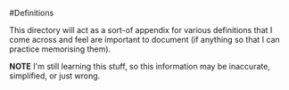 #Definitions

This directory will act as a sort-of appendix for various definitions that I come across and feel are important to document (if anything so that I can practice memorising them).

__NOTE__ I'm still learning this stuff, so this information may be inaccurate, simplified, or just wrong.